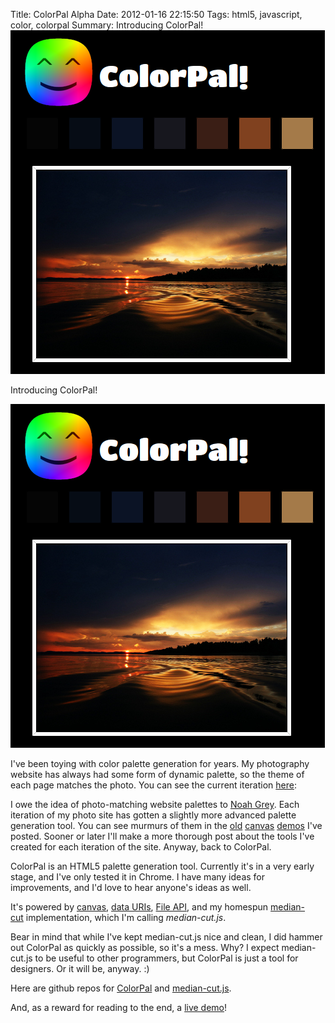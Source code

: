 Title: ColorPal Alpha
Date: 2012-01-16 22:15:50
Tags: html5, javascript, color, colorpal
Summary: Introducing ColorPal! ![ColorPal screenshot](/static/images/015/ss.png)

Introducing ColorPal!

![ColorPal screenshot](/static/images/015/ss.png)

  I've been toying with color palette generation for years.  My photography website has always had some form of dynamic palette, so the theme of each page matches the photo.  You can see the current iteration [here](http://clayto.com/):

<p><static/images src="/static/images/015/tarsi.png" alt="clayto.com" title="My photo, 'Tarsi', at clayto.com" /></p>

I owe the idea of photo-matching website palettes to [Noah Grey](http://noahgrey.com).  Each iteration of my photo site has gotten a slightly more advanced palette generation tool.  You can see murmurs of them in the [old](/2011/11/16/html5-canvas-eyedropper/) [canvas](/2011/11/16/html5-canvas-area-selection-averaging/) [demos](/2011/11/17/html5-tool-for-creating-color-palettes-from-an-image/) I've posted.  Sooner or later I'll make a more thorough post about the tools I've created for each iteration of the site.  Anyway, back to ColorPal.

ColorPal is an HTML5 palette generation tool.  Currently it's in a very early stage, and I've only tested it in Chrome.  I have many ideas for improvements, and I'd love to hear anyone's ideas as well.  

<p><static/images src="/static/images/015/colorpal_logo.png" alt="ColorPal logo" title="" style="float: right; margin: 8px" /></p>

It's powered by [canvas](http://en.wikipedia.org/wiki/Canvas_element), [data URIs](https://developer.mozilla.org/en/data_URIs), [File API](http://dev.w3.org/2006/webapi/FileAPI/), and my homespun [median-cut](http://en.wikipedia.org/wiki/Median_cut) implementation, which I'm calling *median-cut.js*.

Bear in mind that while I've kept median-cut.js nice and clean, I did hammer out ColorPal as quickly as possible, so it's a mess.  Why?  I expect median-cut.js to be useful to other programmers, but ColorPal is just a tool for designers.  Or it will be, anyway. :)

Here are github repos for [ColorPal](https://github.com/mwcz/ColorPal) and [median-cut.js](https://github.com/mwcz/median-cut-js).

And, as a reward for reading to the end, a [live demo](/projects/colorpal/)!

